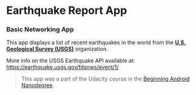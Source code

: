 Earthquake Report App
===================================
### Basic Networking App
This app displays a list of recent earthquakes in the world from the [**U.S. Geological Survey (USGS)**](https://www.usgs.gov/natural-hazards/earthquake-hazards/earthquakes) organization.<br />

More info on the USGS Earthquake API available at: https://earthquake.usgs.gov/fdsnws/event/1/ <br />

> This app was a part of the Udacity course in the [Beginning Android Nanodegree](https://classroom.udacity.com/courses/ud843).
